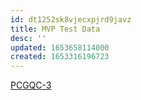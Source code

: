 ```yaml
---
id: dt1252sk8vjecxpjrd9javz
title: MVP Test Data
desc: ''
updated: 1653658114000
created: 1653316196723
---
```


[PCGQC-3](https://sherwin-williams.atlassian.net/jira/software/c/projects/PCGQC/boards/5999?view=detail&selectedIssue=PCGQC-3)
